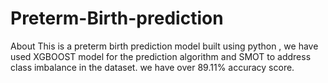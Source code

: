 # Preterm-Birth-prediction
About This is a preterm birth prediction model built using python , we have used XGBOOST model for the prediction algorithm and SMOT to address class imbalance in the dataset. we have over 89.11% accuracy score.
